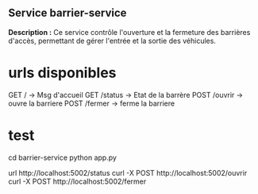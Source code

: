 ## Service barrier-service

**Description :** Ce service contrôle l'ouverture et la fermeture des barrières d'accès, permettant de gérer l'entrée et la sortie des véhicules.

# urls disponibles

GET / -> Msg d'accueil
GET /status -> Etat de la barrère
POST /ouvrir -> ouvre la barriere
POST /fermer -> ferme la barriere

# test

cd barrier-service
python app.py

url http://localhost:5002/status
curl -X POST http://localhost:5002/ouvrir
curl -X POST http://localhost:5002/fermer
